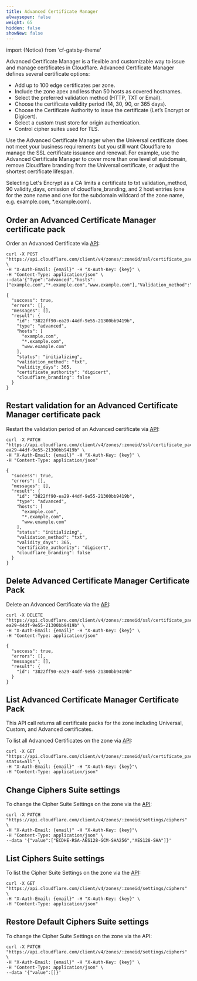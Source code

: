 ```yaml
---
title: Advanced Certificate Manager
alwaysopen: false
weight: 65
hidden: false
showNew: false
---
```


import {Notice} from 'cf-gatsby-theme'

Advanced Certificate Manager is a flexible and customizable way to issue and manage certificates in Cloudflare.  Advanced Certificate Manager defines several certificate options:

- Add up to 100 edge certificates per zone.
- Include the zone apex and less than 50 hosts as covered hostnames.
- Select the preferred validation method (HTTP, TXT or Email).
- Choose the certificate validity period (14, 30, 90, or 365 days). 
- Choose the Certificate Authority to issue the certificate (Let’s Encrypt or Digicert).
- Select a custom trust store for origin authentication.
- Control cipher suites used for TLS.

Use the Advanced Certificate Manager when the Universal certificate does not meet your business requirements but you still want Cloudflare to manage the SSL certificate issuance and renewal. For example, use the Advanced Certificate Manager to cover more than one level of subdomain, remove Cloudflare branding from the Universal certificate, or adjust the shortest certificate lifespan.

<Notice type="warning">

Selecting Let's Encrypt as a CA limits a certificate to txt validation_method, 90 validity_days, omission of cloudflare_branding, and 2 host entries (one for the zone name and one for the subdomain wildcard of the zone name, e.g. example.com, *.example.com).
</Notice>

## Order an Advanced Certificate Manager certificate pack 

Order an Advanced Certificate via [API](https://api.cloudflare.com/#certificate-packs-order-advanced-certificate-manager-certificate-pack):

```
curl -X POST "https://api.cloudflare.com/client/v4/zones/:zoneid/ssl/certificate_packs/order" \
-H "X-Auth-Email: {email}" -H "X-Auth-Key: {key}" \
-H "Content-Type: application/json" \
--data'{"Type":"advanced","hosts":["example.com","*.example.com","www.example.com"],"Validation_method":"txt","Validity_days":365,"Certificate_authority":"digicert","Cloudflare_branding":false}'

{
  "success": true,
  "errors": [],
  "messages": [],
  "result": {
    "id": "3822ff90-ea29-44df-9e55-21300bb9419b",
    "type": "advanced",
    "hosts": [
      "example.com",
      "*.example.com",
      "www.example.com"
    ],
    "status": "initializing",
    "validation_method": "txt",
    "validity_days": 365,
    "certificate_authority": "digicert",
    "cloudflare_branding": false
  }
}
```

## Restart validation for an Advanced Certificate Manager certificate pack

Restart the validation period of an Advanced certificate via [API](https://api.cloudflare.com/#certificate-packs-restart-validation-for-advanced-certificate-manager-certificate-pack):

```
curl -X PATCH "https://api.cloudflare.com/client/v4/zones/:zoneid/ssl/certificate_packs/3822ff90-ea29-44df-9e55-21300bb9419b" \
-H "X-Auth-Email: {email}" -H "X-Auth-Key: {key}" \
-H "Content-Type: application/json"

{
  "success": true,
  "errors": [],
  "messages": [],
  "result": {
    "id": "3822ff90-ea29-44df-9e55-21300bb9419b",
    "type": "advanced",
    "hosts": [
      "example.com",
      "*.example.com",
      "www.example.com"
    ],
    "status": "initializing",
    "validation_method": "txt",
    "validity_days": 365,
    "certificate_authority": "digicert",
    "cloudflare_branding": false
  }
}
```

## Delete Advanced Certificate Manager Certificate Pack

Delete an Advanced Certificate via the [API](https://api.cloudflare.com/#certificate-packs-delete-advanced-certificate-manager-certificate-pack):

```
curl -X DELETE "https://api.cloudflare.com/client/v4/zones/:zoneid/ssl/certificate_packs/3822ff90-ea29-44df-9e55-21300bb9419b" \
-H "X-Auth-Email: {email}" -H "X-Auth-Key: {key}" \
-H "Content-Type: application/json"

{
  "success": true,
  "errors": [],
  "messages": [],
  "result": {
    "id": "3822ff90-ea29-44df-9e55-21300bb9419b"
  }
}
```

## List Advanced Certificate Manager Certificate Pack

<Notice type="note">

This API call returns all certificate packs for the zone including Universal, Custom, and Advanced certificates.
</Notice>

To list all Advanced Certificates on the zone via [API](https://api.cloudflare.com/#certificate-packs-list-certificate-packs):

```
curl -X GET "https://api.cloudflare.com/client/v4/zones/:zoneid/ssl/certificate_packs?status=all" \
-H "X-Auth-Email: {email}" -H "X-Auth-Key: {key}"\
-H "Content-Type: application/json"
```

## Change Ciphers Suite settings

To change the Cipher Suite Settings on the zone via the [API](https://api.cloudflare.com/#zone-settings-change-ciphers-setting):

```
curl -X PATCH "https://api.cloudflare.com/client/v4/zones/:zoneid/settings/ciphers" \
-H "X-Auth-Email: {email}" -H "X-Auth-Key: {key}"\
-H "Content-Type: application/json" \
--data '{"value":["ECDHE-RSA-AES128-GCM-SHA256","AES128-SHA"]}'
```

## List Ciphers Suite settings

To list the Cipher Suite Settings on the zone via the [API](https://api.cloudflare.com/#zone-settings-get-ciphers-setting):

```
curl -X GET "https://api.cloudflare.com/client/v4/zones/:zoneid/settings/ciphers" \
-H "X-Auth-Email: {email}" -H "X-Auth-Key: {key}" \
-H "Content-Type: application/json"
```

## Restore Default Ciphers Suite settings

To change the Cipher Suite Settings on the zone via the API:

```
curl -X PATCH "https://api.cloudflare.com/client/v4/zones/:zoneid/settings/ciphers" \
-H "X-Auth-Email: {email}" -H "X-Auth-Key: {key}" \
-H "Content-Type: application/json" \
--data '{"value":[]}'
```

